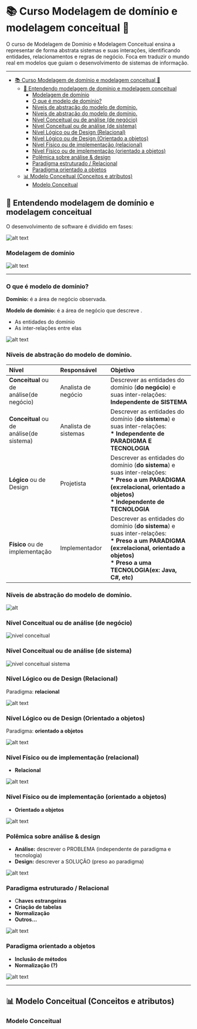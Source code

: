 # 📚 Curso Modelagem de domínio e modelagem conceitual 🧱

O curso de Modelagem de Domínio e Modelagem Conceitual ensina a representar de forma abstrata sistemas e suas interações, identificando entidades, relacionamentos e regras de negócio. Foca em traduzir o mundo real em modelos que guiam o desenvolvimento de sistemas de informação.

---

- [📚 Curso Modelagem de domínio e modelagem conceitual 🧱](#-curso-modelagem-de-domínio-e-modelagem-conceitual-)
  - [🤔 Entendendo modelagem de  domínio e modelagem  conceitual](#-entendendo-modelagem-de--domínio-e-modelagem--conceitual)
    - [Modelagem de domínio](#modelagem-de-domínio)
    - [O que é modelo de domínio?](#o-que-é-modelo-de-domínio)
    - [Níveis de abstração do modelo de domínio.](#níveis-de-abstração-do-modelo-de-domínio)
    - [Níveis de abstração do modelo de domínio.](#níveis-de-abstração-do-modelo-de-domínio-1)
    - [Nível Conceitual ou de análise (de negócio)](#nível-conceitual-ou-de-análise-de-negócio)
    - [Nível Conceitual ou de análise (de sistema)](#nível-conceitual-ou-de-análise-de-sistema)
    - [Nível Lógico ou de Design (Relacional)](#nível-lógico-ou-de-design-relacional)
    - [Nível Lógico ou de Design (Orientado a objetos)](#nível-lógico-ou-de-design-orientado-a-objetos)
    - [Nível Físico ou de implementação (relacional)](#nível-físico-ou-de-implementação-relacional)
    - [Nível Físico ou de implementação (orientado a objetos)](#nível-físico-ou-de-implementação-orientado-a-objetos)
    - [Polêmica sobre análise \& design](#polêmica-sobre-análise--design)
    - [Paradigma estruturado / Relacional](#paradigma-estruturado--relacional)
    - [Paradigma orientado a objetos](#paradigma-orientado-a-objetos)
  - [📊 Modelo Conceitual (Conceitos e atributos)](#-modelo-conceitual-conceitos-e-atributos)
    - [Modelo Conceitual](#modelo-conceitual)




## 🤔 Entendendo modelagem de  domínio e modelagem  conceitual


O desenvolvimento de software é dividido em fases:


![alt text](img/desv-sof-fases.png)


### Modelagem de domínio

![alt text](img/model-dominio.png)

---

### O que é modelo de domínio?

**Domínio:** é a área de negócio observada.

**Modelo de domínio:** é a área de negócio que descreve .
* As entidades do domínio
* As inter-relações entre elas


![alt text](img/compare-modelos.jpg)



### Níveis de abstração do modelo de domínio.



|  Nível                                       |  Responsável         | Objetivo                   |
|:---------------------------------------------|:---------------------|:---------------------------|
|**Conceitual** ou de <br> análise(de negócio) | Analista de negócio  |Descrever as entidades do domínio (**do negócio**) e suas inter-relações:<br> **Independente de SISTEMA**|
|**Conceitual** ou de <br> análise(de sistema) | Analista de sistemas |Descrever as entidades do domínio (**do sistema**) e suas inter-relações:<br> **\* Independente de PARADIGMA E TECNOLOGIA**|
|**Lógico** ou de Design                       | Projetista           |Descrever as entidades do domínio (**do sistema**) e suas inter-relações:<br>**\* Preso a um PARADIGMA (ex:relacional, orientado a objetos)** <br>**\*  Independente de TECNOLOGIA**|
|**Físico** ou de <br> implementação           | Implementador        |Descrever as entidades do domínio (**do sistema**) e suas inter-relações:<br>**\* Preso a um PARADIGMA (ex:relacional, orientado a objetos)** <br>**\* Preso a uma TECNOLOGIA(ex: Java, C#, etc)**|


### Níveis de abstração do modelo de domínio.

![alt](img/niveis-abstracao.jpg)


### Nível Conceitual ou de análise (de negócio)

![nivel conceitual](img/nivel-conceito-negocio.jpg)


### Nível Conceitual ou de análise (de sistema)

![nivel conceitual sistema](img/nivel-conceito-sistema.jpg)


### Nível Lógico ou de Design (Relacional)

Paradigma: **relacional**

![alt text](img/nivel-logico.png)

### Nível Lógico ou de Design (Orientado a objetos)

Paradigma: **orientado a objetos**


![alt text](img/paradigma-oo.jpg)


### Nível Físico ou de implementação (relacional)

* **Relacional**

![alt text](img/implementacao-relacional.png)


### Nível Físico ou de implementação (orientado a objetos)

* **Orientado a objetos**

![alt text](img/implementacao-oo.png)


### Polêmica sobre análise & design

* **Análise:** descrever o PROBLEMA (independente de paradigma e tecnologia)
* **Design:** descrever a SOLUÇÃO (preso ao paradigma)

![alt text](img/polemica-analise-design.png)

### Paradigma estruturado / Relacional

* C**haves estrangeiras**
* **Criação de tabelas**
* **Normalização**
* **Outros...**


![alt text](img/paradigma-estruturado-relacional.png)

### Paradigma orientado a objetos

* **Inclusão de métodos**
*  **Normalização (?)**


![alt text](img/paradigma-oo.jpg)

---

## 📊 Modelo Conceitual (Conceitos e atributos)

### Modelo Conceitual




















